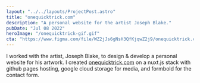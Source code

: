 ```yaml
---
layout: "../../layouts/ProjectPost.astro"
title: "onequicktrick.com"
description: "A personal website for the artist Joseph Blake."
pubDate: "Jul 08 2022"
heroImage: "/onequicktrick-gif.gif"
cta: "https://www.figma.com/file/WZ2jJs6gNsH3QfKjqwZ2j9/onequicktrick.com?t=JhO4YaQQUM3chWcc-1"
---
```


I worked with the artist, Joseph Blake, to design & develop a personal website for his artwork. I created <a href="https://onequicktrick.com" target="_blank">onequicktrick.com</a> on a nuxt.js stack with github pages hosting, google cloud storage for media, and formbold for the contact form.
